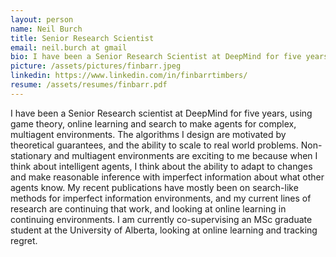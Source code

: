 ```yaml
---
layout: person
name: Neil Burch
title: Senior Research Scientist
email: neil.burch at gmail
bio: I have been a Senior Research Scientist at DeepMind for five years, using game theory, online learning and search to make agents for complex, multiagent environments.
picture: /assets/pictures/finbarr.jpeg
linkedin: https://www.linkedin.com/in/finbarrtimbers/
resume: /assets/resumes/finbarr.pdf
---
```


I have been a Senior Research scientist at DeepMind for five years, using game theory, online learning and search to make agents for complex, multiagent environments.
The algorithms I design are motivated by theoretical guarantees, and the ability to scale to real world problems.
Non-stationary and multiagent environments are exciting to me because when I think about intelligent agents, I think about the ability to adapt to changes and make reasonable inference with imperfect information about what other agents know.
My recent publications have mostly been on search-like methods for imperfect information environments, and my current lines of research are continuing that work, and looking at online learning in continuing environments.
I am currently co-supervising an MSc graduate student at the University of Alberta, looking at online learning and tracking regret.
